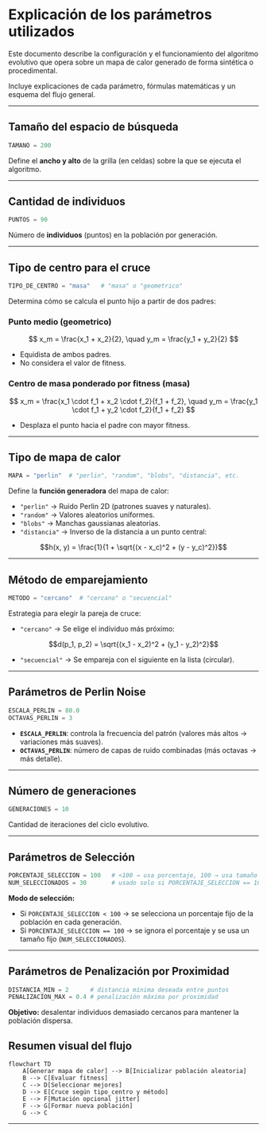 # Explicación de los parámetros utilizados

Este documento describe la configuración y el funcionamiento del algoritmo evolutivo que opera sobre un mapa de calor generado de forma sintética o procedimental.  

Incluye explicaciones de cada parámetro, fórmulas matemáticas y un esquema del flujo general.

---
## Tamaño del espacio de búsqueda
```python
TAMANO = 200
```
Define el **ancho y alto** de la grilla (en celdas) sobre la que se ejecuta el algoritmo. 


---
## Cantidad de individuos
```python
PUNTOS = 90
```
Número de **individuos** (puntos) en la población por generación.



---
## Tipo de centro para el cruce

```python
TIPO_DE_CENTRO = "masa"   # "masa" o "geometrico"
```
Determina cómo se calcula el punto hijo a partir de dos padres:
### Punto medio (geometrico)
$$
x_m = \frac{x_1 + x_2}{2}, \quad y_m = \frac{y_1 + y_2}{2}
$$
- Equidista de ambos padres.
- No considera el valor de fitness.

### Centro de masa ponderado por fitness (masa)
$$
x_m = \frac{x_1 \cdot f_1 + x_2 \cdot f_2}{f_1 + f_2}, \quad
y_m = \frac{y_1 \cdot f_1 + y_2 \cdot f_2}{f_1 + f_2}
$$
- Desplaza el punto hacia el padre con mayor fitness.



---
## Tipo de mapa de calor
```python
MAPA = "perlin"  # "perlin", "random", "blobs", "distancia", etc.
```
Define la **función generadora** del mapa de calor:
- `"perlin"` → Ruido Perlin 2D (patrones suaves y naturales).
- `"random"` → Valores aleatorios uniformes.
-  `"blobs"` → Manchas gaussianas aleatorias.
- `"distancia"` → Inverso de la distancia a un punto central:
  
$$h(x, y) = \frac{1}{1 + \sqrt{(x - x_c)^2 + (y - y_c)^2}}$$



---
## Método de emparejamiento
```python
METODO = "cercano"  # "cercano" o "secuencial"
```
Estrategia para elegir la pareja de cruce:
  - `"cercano"` → Se elige el individuo más próximo:
    
$$d(p_1, p_2) = \sqrt{(x_1 - x_2)^2 + (y_1 - y_2)^2}$$

  - `"secuencial"` → Se empareja con el siguiente en la lista (circular).


---
## Parámetros de Perlin Noise
```python
ESCALA_PERLIN = 80.0
OCTAVAS_PERLIN = 3
```
- **`ESCALA_PERLIN`**: controla la frecuencia del patrón (valores más altos → variaciones más suaves).
- **`OCTAVAS_PERLIN`**: número de capas de ruido combinadas (más octavas → más detalle).


---
## Número de generaciones
```python
GENERACIONES = 10
```
Cantidad de iteraciones del ciclo evolutivo.


---
## Parámetros de Selección
```python
PORCENTAJE_SELECCION = 100   # <100 → usa porcentaje, 100 → usa tamaño fijo
NUM_SELECCIONADOS = 30       # usado solo si PORCENTAJE_SELECCION == 100
```

**Modo de selección:**
  - Si `PORCENTAJE_SELECCION < 100` → se selecciona un porcentaje fijo de la población en cada generación.
  - Si `PORCENTAJE_SELECCION == 100` → se ignora el porcentaje y se usa un tamaño fijo (`NUM_SELECCIONADOS`).

---

## Parámetros de Penalización por Proximidad

```python
DISTANCIA_MIN = 2      # distancia mínima deseada entre puntos
PENALIZACION_MAX = 0.4 # penalización máxima por proximidad
```

**Objetivo:** desalentar individuos demasiado cercanos para mantener la población dispersa.
## Resumen visual del flujo

```mermaid
flowchart TD
    A[Generar mapa de calor] --> B[Inicializar población aleatoria]
    B --> C[Evaluar fitness]
    C --> D[Seleccionar mejores]
    D --> E[Cruce según tipo_centro y método]
    E --> F[Mutación opcional jitter]
    F --> G[Formar nueva población]
    G --> C
```

---
